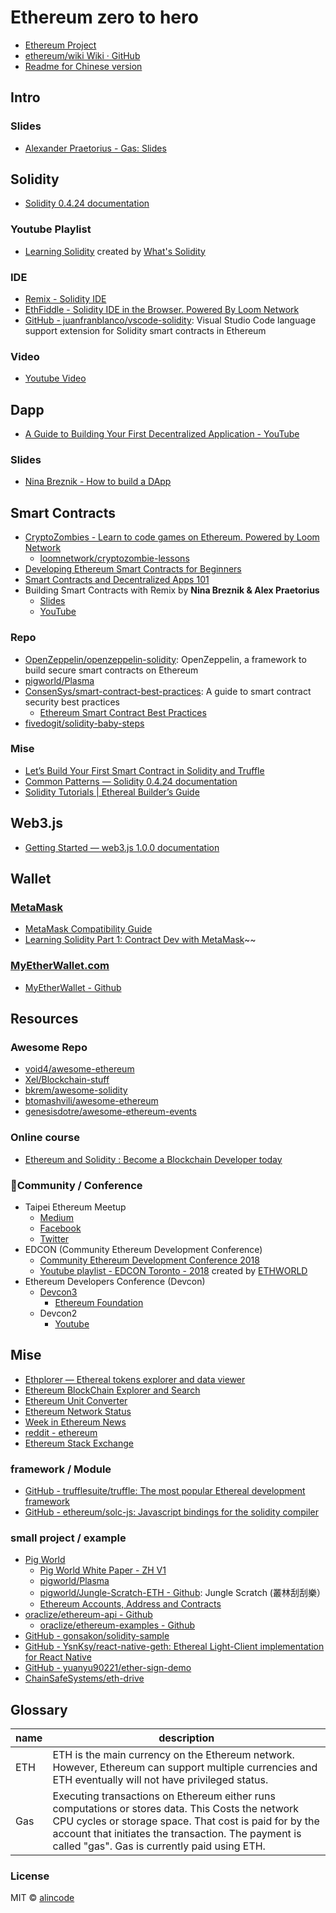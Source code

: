 # Ethereum zero to hero

* [Ethereum Project](https://ethereum.org/)
* [ethereum/wiki Wiki · GitHub](https://github.com/ethereum/wiki/wiki)
* [Readme for Chinese version](README_CN.md)

## Intro

### Slides

* [Alexander Praetorius - Gas: Slides](http://slides.com/serapath/1-gas/fullscreen)

## Solidity

* [Solidity 0.4.24 documentation](https://solidity.readthedocs.io/en/v0.4.24/)

### Youtube Playlist

* [Learning Solidity](solidity/playlist-PL16WqdAj66SCOdL6XIFbke-XQg2GW_Avg.md) created by [What's Solidity](https://www.youtube.com/channel/UCaWes1eWQ9TbzA695gl_PtA)

### IDE

* [Remix - Solidity IDE](https://remix.ethereum.org/)
* [EthFiddle - Solidity IDE in the Browser. Powered By Loom Network](https://ethfiddle.com/)
* [GitHub - juanfranblanco/vscode-solidity](https://github.com/juanfranblanco/vscode-solidity): Visual Studio Code language support extension for Solidity smart contracts in Ethereum

### Video

* [Youtube Video](youtube_video.md)

## Dapp

* [A Guide to Building Your First Decentralized Application - YouTube](https://www.youtube.com/watch?v=gSQXq2_j-mw)

### Slides

* [Nina Breznik - How to build a DApp](https://slides.com/ninabreznik/deck-11-13/fullscreen)

## Smart Contracts

* [CryptoZombies - Learn to code games on Ethereum. Powered by Loom Network](https://cryptozombies.io/)
  * [loomnetwork/cryptozombie-lessons](https://github.com/loomnetwork/cryptozombie-lessons)
* [Developing Ethereum Smart Contracts for Beginners](https://coursetro.com/courses/20/Developing-Ethereum-Smart-Contracts-for-Beginners)
* [Smart Contracts and Decentralized Apps 101](https://coursetro.com/posts/code/98/Smart-Contracts-and-Decentralized-Apps-101)
* Building Smart Contracts with Remix by **Nina Breznik & Alex Praetorius**
  * [Slides](http://slides.com/ninabreznik/deck-11-12/fullscreen)
  * [YouTube](https://www.youtube.com/watch?v=nAI_Cr5Y8JY&feature=youtu.be)

### Repo

* [OpenZeppelin/openzeppelin-solidity](https://github.com/OpenZeppelin/openzeppelin-solidity): OpenZeppelin, a framework to build secure smart contracts on Ethereum
* [pigworld/Plasma](https://github.com/pigworld/Plasma)
* [ConsenSys/smart-contract-best-practices](https://github.com/ConsenSys/smart-contract-best-practices): A guide to smart contract security best practices 
  * [Ethereum Smart Contract Best Practices](https://consensys.github.io/smart-contract-best-practices/)
* [fivedogit/solidity-baby-steps](https://github.com/fivedogit/solidity-baby-steps/tree/master/contracts)

### Mise

* [Let’s Build Your First Smart Contract in Solidity and Truffle](https://medium.com/etherereum-salon/hello-ethereum-solan-contract-4643118a6119)
* [Common Patterns &mdash; Solidity 0.4.24 documentation](https://solidity.readthedocs.io/en/v0.4.24/common-patterns.html)
* [Solidity Tutorials | Ethereal Builder’s Guide](https://ethereumbuilders.gitbooks.io/guide/content/en/solidity_tutorials.html)

## Web3.js

* [Getting Started — web3.js 1.0.0 documentation](https://web3js.readthedocs.io/en/1.0/getting-started.html)

## Wallet

### [MetaMask](https://metamask.io/)

* [MetaMask Compatibility Guide](https://github.com/MetaMask/faq/blob/master/DEVELOPERS.md)
* [Learning Solidity Part 1: Contract Dev with MetaMask](https://karl.tech/learning-solidity-part-1-deploy-a-contract/)~~

### [MyEtherWallet.com](https://www.myetherwallet.com/)

* [MyEtherWallet - Github](https://github.com/MyEtherWallet)

## Resources

### Awesome Repo

* [void4/awesome-ethereum](https://github.com/void4/awesome-ethereum)
* [Xel/Blockchain-stuff](https://github.com/Xel/Blockchain-stuff#ethereum-and-smart-contracts)
* [bkrem/awesome-solidity](https://github.com/bkrem/awesome-solidity)
* [btomashvili/awesome-ethereum](https://github.com/btomashvili/awesome-ethereum)
* [genesisdotre/awesome-ethereum-events](https://github.com/genesisdotre/awesome-ethereum-events)

### Online course

* [Ethereum and Solidity : Become a Blockchain Developer today](https://www.udemy.com/ethereum-and-solidity-become-a-blockchain-developer-today/)

### Community / Conference

* Taipei Ethereum Meetup
  * [Medium](https://medium.com/taipei-ethereum-meetup)
  * [Facebook](https://www.facebook.com/eth.taipei)
  * [Twitter](https://twitter.com/eth_taipei)
* EDCON (Community Ethereum Development Conference)
  * [Community Ethereum Development Conference 2018](https://edcon.io/)
  * [Youtube playlist - EDCON Toronto - 2018](EDCON/playlist-PL6-IF807eaBG5sH-SQXlosqKRM2BZkrqw.md) created by [ETHWORLD](https://www.youtube.com/channel/UC7tELjcjz84KlbQJf0t-euQ)
* Ethereum Developers Conference (Devcon)
  * [Devcon3](https://ethereumfoundation.org/devcon3/)
    * [Ethereum Foundation](https://www.youtube.com/channel/UCNOfzGXD_C9YMYmnefmPH0g/playlists)
  * Devcon2
    * [Youtube](https://www.youtube.com/playlist?list=PLaM7G4Llrb7xqzgOwbvNv63_KM7VH84Rd)

## Mise

* [Ethplorer — Ethereal tokens explorer and data viewer](https://ethplorer.io/)
* [Ethereum BlockChain Explorer and Search](https://etherscan.io/)
* [Ethereum Unit Converter](https://etherconverter.online/)
* [Ethereum Network Status](https://ethstats.net/)
* [Week in Ethereum News](http://www.weekinethereum.com/)
* [reddit - ethereum](https://www.reddit.com/r/ethereum/top/?t=week)
* [Ethereum Stack Exchange](https://ethereum.stackexchange.com/)

### framework / Module

* [GitHub - trufflesuite/truffle: The most popular Ethereal development framework](https://github.com/trufflesuite/truffle)
* [GitHub - ethereum/solc-js: Javascript bindings for the solidity compiler](https://github.com/ethereum/solc-js)

### small project / example

* [Pig World](https://pig.world/)
  * [Pig World White Paper - ZH V1](https://docs.google.com/document/d/1Ld2KnBtLXMFmGdfq7q4paAysoy07dWWyMYy2Ul1yc9o/edit)
  * [pigworld/Plasma](https://github.com/pigworld/Plasma)
  * [pigworld/Jungle-Scratch-ETH - Github](https://github.com/pigworld/Jungle-Scratch-ETH): Jungle Scratch (叢林刮刮樂）
  * [
	Ethereum Accounts, Address and Contracts
](https://etherscan.io/address/0xc78c9d561cd66d1ab28cc0643a1941b93915629b)
* [oraclize/ethereum-api - Github](https://github.com/oraclize/ethereum-api)
  * [oraclize/ethereum-examples - Github](https://github.com/oraclize/ethereum-examples)
* [GitHub - gonsakon/solidity-sample](https://github.com/gonsakon/solidity-sample)
* [GitHub - YsnKsy/react-native-geth: Ethereal Light-Client implementation for React Native](https://github.com/YsnKsy/react-native-geth)
* [GitHub - yuanyu90221/ether-sign-demo](https://github.com/yuanyu90221/ether-sign-demo)
* [ChainSafeSystems/eth-drive](https://github.com/ChainSafeSystems/eth-drive)

## Glossary


name | description
---------|----------
ETH | ETH is the main currency on the Ethereum network. However, Ethereum can support multiple currencies and ETH eventually will not have privileged status.
Gas | Executing transactions on Ethereum either runs computations or stores data. This Costs the network CPU cycles or storage space. That cost is paid for by the account that initiates the transaction. The payment is called "gas". Gas is currently paid using ETH.


### License

MIT © [alincode](https://github.com/alincode)